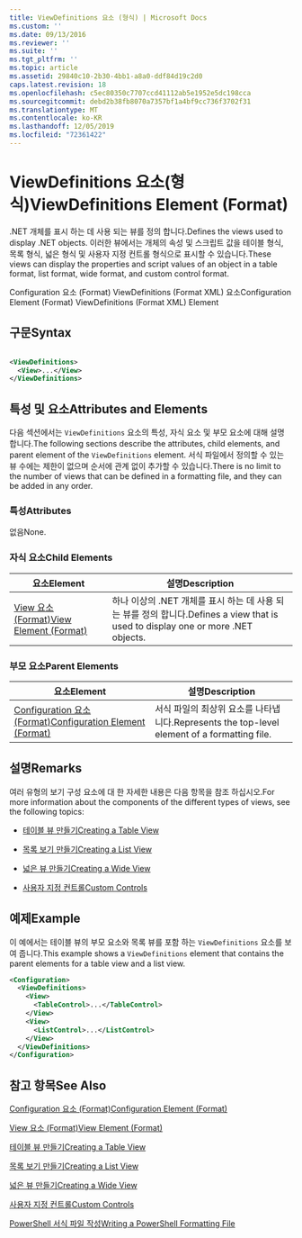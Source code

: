```yaml
---
title: ViewDefinitions 요소 (형식) | Microsoft Docs
ms.custom: ''
ms.date: 09/13/2016
ms.reviewer: ''
ms.suite: ''
ms.tgt_pltfrm: ''
ms.topic: article
ms.assetid: 29840c10-2b30-4bb1-a8a0-ddf84d19c2d0
caps.latest.revision: 18
ms.openlocfilehash: c5ec80350c7707ccd41112ab5e1952e5dc198cca
ms.sourcegitcommit: debd2b38fb8070a7357bf1a4bf9cc736f3702f31
ms.translationtype: MT
ms.contentlocale: ko-KR
ms.lasthandoff: 12/05/2019
ms.locfileid: "72361422"
---
```

# <a name="viewdefinitions-element-format"></a><span data-ttu-id="94e86-102">ViewDefinitions 요소(형식)</span><span class="sxs-lookup"><span data-stu-id="94e86-102">ViewDefinitions Element (Format)</span></span>

<span data-ttu-id="94e86-103">.NET 개체를 표시 하는 데 사용 되는 뷰를 정의 합니다.</span><span class="sxs-lookup"><span data-stu-id="94e86-103">Defines the views used to display .NET objects.</span></span> <span data-ttu-id="94e86-104">이러한 뷰에서는 개체의 속성 및 스크립트 값을 테이블 형식, 목록 형식, 넓은 형식 및 사용자 지정 컨트롤 형식으로 표시할 수 있습니다.</span><span class="sxs-lookup"><span data-stu-id="94e86-104">These views can display the properties and script values of an object  in a table format, list format, wide format, and custom control format.</span></span>

<span data-ttu-id="94e86-105">Configuration 요소 (Format) ViewDefinitions (Format XML) 요소</span><span class="sxs-lookup"><span data-stu-id="94e86-105">Configuration Element (Format) ViewDefinitions (Format XML) Element</span></span>

## <a name="syntax"></a><span data-ttu-id="94e86-106">구문</span><span class="sxs-lookup"><span data-stu-id="94e86-106">Syntax</span></span>

```xml

<ViewDefinitions>
  <View>...</View>
</ViewDefinitions>
```

## <a name="attributes-and-elements"></a><span data-ttu-id="94e86-107">특성 및 요소</span><span class="sxs-lookup"><span data-stu-id="94e86-107">Attributes and Elements</span></span>

<span data-ttu-id="94e86-108">다음 섹션에서는 `ViewDefinitions` 요소의 특성, 자식 요소 및 부모 요소에 대해 설명 합니다.</span><span class="sxs-lookup"><span data-stu-id="94e86-108">The following sections describe the attributes, child elements, and parent element of the `ViewDefinitions` element.</span></span> <span data-ttu-id="94e86-109">서식 파일에서 정의할 수 있는 뷰 수에는 제한이 없으며 순서에 관계 없이 추가할 수 있습니다.</span><span class="sxs-lookup"><span data-stu-id="94e86-109">There is no limit to the number of views that can be defined in a formatting file, and they can be added in any order.</span></span>

### <a name="attributes"></a><span data-ttu-id="94e86-110">특성</span><span class="sxs-lookup"><span data-stu-id="94e86-110">Attributes</span></span>

<span data-ttu-id="94e86-111">없음</span><span class="sxs-lookup"><span data-stu-id="94e86-111">None.</span></span>

### <a name="child-elements"></a><span data-ttu-id="94e86-112">자식 요소</span><span class="sxs-lookup"><span data-stu-id="94e86-112">Child Elements</span></span>

|<span data-ttu-id="94e86-113">요소</span><span class="sxs-lookup"><span data-stu-id="94e86-113">Element</span></span>|<span data-ttu-id="94e86-114">설명</span><span class="sxs-lookup"><span data-stu-id="94e86-114">Description</span></span>|
|-------------|-----------------|
|[<span data-ttu-id="94e86-115">View 요소 (Format)</span><span class="sxs-lookup"><span data-stu-id="94e86-115">View Element (Format)</span></span>](./view-element-format.md)|<span data-ttu-id="94e86-116">하나 이상의 .NET 개체를 표시 하는 데 사용 되는 뷰를 정의 합니다.</span><span class="sxs-lookup"><span data-stu-id="94e86-116">Defines a view that is used to display one or more .NET objects.</span></span>|

### <a name="parent-elements"></a><span data-ttu-id="94e86-117">부모 요소</span><span class="sxs-lookup"><span data-stu-id="94e86-117">Parent Elements</span></span>

|<span data-ttu-id="94e86-118">요소</span><span class="sxs-lookup"><span data-stu-id="94e86-118">Element</span></span>|<span data-ttu-id="94e86-119">설명</span><span class="sxs-lookup"><span data-stu-id="94e86-119">Description</span></span>|
|-------------|-----------------|
|[<span data-ttu-id="94e86-120">Configuration 요소 (Format)</span><span class="sxs-lookup"><span data-stu-id="94e86-120">Configuration Element (Format)</span></span>](./configuration-element-format.md)|<span data-ttu-id="94e86-121">서식 파일의 최상위 요소를 나타냅니다.</span><span class="sxs-lookup"><span data-stu-id="94e86-121">Represents the top-level element of a formatting file.</span></span>|

## <a name="remarks"></a><span data-ttu-id="94e86-122">설명</span><span class="sxs-lookup"><span data-stu-id="94e86-122">Remarks</span></span>

<span data-ttu-id="94e86-123">여러 유형의 보기 구성 요소에 대 한 자세한 내용은 다음 항목을 참조 하십시오.</span><span class="sxs-lookup"><span data-stu-id="94e86-123">For more information about the components of the different types of views, see the following topics:</span></span>

- [<span data-ttu-id="94e86-124">테이블 뷰 만들기</span><span class="sxs-lookup"><span data-stu-id="94e86-124">Creating a Table View</span></span>](./creating-a-table-view.md)

- [<span data-ttu-id="94e86-125">목록 보기 만들기</span><span class="sxs-lookup"><span data-stu-id="94e86-125">Creating a List View</span></span>](./creating-a-list-view.md)

- [<span data-ttu-id="94e86-126">넓은 뷰 만들기</span><span class="sxs-lookup"><span data-stu-id="94e86-126">Creating a Wide View</span></span>](./creating-a-wide-view.md)

- [<span data-ttu-id="94e86-127">사용자 지정 컨트롤</span><span class="sxs-lookup"><span data-stu-id="94e86-127">Custom Controls</span></span>](./creating-custom-controls.md)

## <a name="example"></a><span data-ttu-id="94e86-128">예제</span><span class="sxs-lookup"><span data-stu-id="94e86-128">Example</span></span>

<span data-ttu-id="94e86-129">이 예에서는 테이블 뷰의 부모 요소와 목록 뷰를 포함 하는 `ViewDefinitions` 요소를 보여 줍니다.</span><span class="sxs-lookup"><span data-stu-id="94e86-129">This example shows a `ViewDefinitions` element that contains the parent elements for a table view and a list view.</span></span>

```xml
<Configuration>
  <ViewDefinitions>
    <View>
      <TableControl>...</TableControl>
    </View>
    <View>
      <ListControl>...</ListControl>
    </View>
  </ViewDefinitions>
</Configuration>
```

## <a name="see-also"></a><span data-ttu-id="94e86-130">참고 항목</span><span class="sxs-lookup"><span data-stu-id="94e86-130">See Also</span></span>

[<span data-ttu-id="94e86-131">Configuration 요소 (Format)</span><span class="sxs-lookup"><span data-stu-id="94e86-131">Configuration Element (Format)</span></span>](./configuration-element-format.md)

[<span data-ttu-id="94e86-132">View 요소 (Format)</span><span class="sxs-lookup"><span data-stu-id="94e86-132">View Element (Format)</span></span>](./view-element-format.md)

[<span data-ttu-id="94e86-133">테이블 뷰 만들기</span><span class="sxs-lookup"><span data-stu-id="94e86-133">Creating a Table View</span></span>](./creating-a-table-view.md)

[<span data-ttu-id="94e86-134">목록 보기 만들기</span><span class="sxs-lookup"><span data-stu-id="94e86-134">Creating a List View</span></span>](./creating-a-list-view.md)

[<span data-ttu-id="94e86-135">넓은 뷰 만들기</span><span class="sxs-lookup"><span data-stu-id="94e86-135">Creating a Wide View</span></span>](./creating-a-wide-view.md)

[<span data-ttu-id="94e86-136">사용자 지정 컨트롤</span><span class="sxs-lookup"><span data-stu-id="94e86-136">Custom Controls</span></span>](./creating-custom-controls.md)

[<span data-ttu-id="94e86-137">PowerShell 서식 파일 작성</span><span class="sxs-lookup"><span data-stu-id="94e86-137">Writing a PowerShell Formatting File</span></span>](./writing-a-powershell-formatting-file.md)
